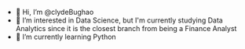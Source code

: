 - 👋 Hi, I’m @clydeBughao
- 👀 I’m interested in Data Science, but I'm currently studying Data Analytics since it is the closest branch from being a Finance Analyst
- 🌱 I’m currently learning Python


<!---
clydeBughao/clydeBughao is a ✨ special ✨ repository because its `README.md` (this file) appears on your GitHub profile.
You can click the Preview link to take a look at your changes.
--->

